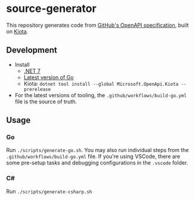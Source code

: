 # source-generator

This repository generates code from [GitHub's OpenAPI specification](https://github.com/github/rest-api-description), built on [Kiota](https://github.com/microsoft/kiota).

## Development

- Install
	- [.NET 7](https://dotnet.microsoft.com/en-us/download/dotnet/7.0)
	- [Latest version of Go](https://go.dev/dl/)
	- Kiota: `dotnet tool install --global Microsoft.OpenApi.Kiota --prerelease`
- For the latest versions of tooling, the `.github/workflows/build-go.yml` file is the source of truth.

## Usage

### Go

Run `./scripts/generate-go.sh`. You may also run individual steps from the `.github/workflows/build-go.yml` file. If you're using VSCode, there are some pre-setup tasks and debugging configurations in the `.vscode` folder.

### C#

Run `./scripts/generate-csharp.sh`
